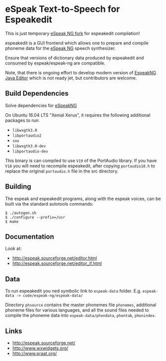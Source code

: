 # eSpeak Text-to-Speech for Espeakedit

This is just temporary [eSpeak NG fork](https://github.com/espeak-ng/espeak-ng/) for espeakedit compilation!

espeakedit is a GUI frontend which allows one to prepare and compile phoneme
data for the [eSpeak NG](https://github.com/espeak-ng/espeak-ng/) speech synthesizer.

Ensure that versions of dictionary data produced by espeakedit and
consumed by espeak/espeak-ng are compatible.

Note, that there is ongoing effort to develop modern version of [EspeakNG Java Editor](https://github.com/valdisvi/espeak-ng-jeditor)
which is not ready jet, but contributors are welcome.

## Build Dependencies

Solve dependencies for [eSpeakNG](https://github.com/espeak-ng/espeak-ng/#dependencies)

On Ubuntu 16.04 LTS "Xenial Xerus", it requires the following additional packages
to run:

 * `libwxgtk3.0`
 * `libportaudio2`
 * `sox`
 * `libwxgtk3.0-dev`
 * `libportaudio-dev`

This binary is can compiled to use `V19` of the PortAudio library.  If you have
`V18` you will need to recompile espeakedit, after copying `portaudio18.h` to
replace the original `portaudio.h` file in the src directory.

## Building

The espeak and espeakedit programs, along with the espeak voices, can
be built via the standard autotools commands:

	$ ./autogen.sh
	$ ./configure --prefix=/usr
	$ make

## Documentation

Look at:

 * http://espeak.sourceforge.net/editor.html
 * http://espeak.sourceforge.net/editor_if.html
 

## Data

To run espeakedit you ned symbolic link to `espeak-data` folder.
E.g. `espeak-data -> code/espeak-ng/espeak-data/`

Directory `phsource` contains the master phonemes file `phonemes`, additional
phoneme files for various languages, and all the sound files needed to compile
the phoneme data into `espeak-data/phondata`, `phontab`, `phonindex`.

## Links

* http://espeak.sourceforge.net/
* http://www.wxwidgets.org/
* http://www.praat.org/



